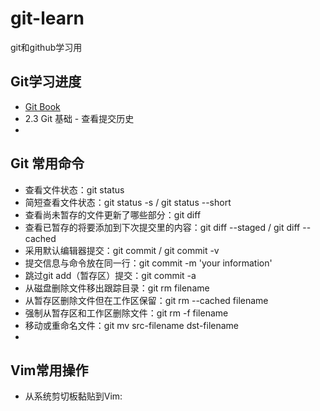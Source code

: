# git-learn
git和github学习用
## Git学习进度
- [Git Book](https://git-scm.com/book/zh/v2)
- 2.3 Git 基础 - 查看提交历史
-
## Git 常用命令
- 查看文件状态：git status
- 简短查看文件状态：git status -s / git status --short
- 查看尚未暂存的文件更新了哪些部分：git diff
- 查看已暂存的将要添加到下次提交里的内容：git diff --staged / git diff --cached
- 采用默认编辑器提交：git commit / git commit -v
- 提交信息与命令放在同一行：git commit -m 'your information'
- 跳过git add（暂存区）提交：git commit -a
- 从磁盘删除文件移出跟踪目录：git rm filename
- 从暂存区删除文件但在工作区保留：git rm --cached filename
- 强制从暂存区和工作区删除文件：git rm -f filename
- 移动或重命名文件：git mv src-filename dst-filename
- 

## Vim常用操作
- 从系统剪切板黏贴到Vim:

